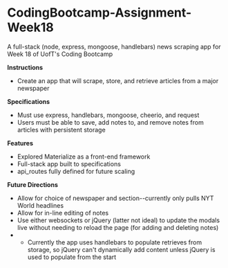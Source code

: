 # CodingBootcamp-Assignment-Week18
A full-stack (node, express, mongoose, handlebars) news scraping app for Week 18 of UofT's Coding Bootcamp

**Instructions**
* Create an app that will scrape, store, and retrieve articles from a major newspaper

**Specifications**
* Must use express, handlebars, mongoose, cheerio, and request
* Users must be able to save, add notes to, and remove notes from articles with persistent storage

**Features**
* Explored Materialize as a front-end framework
* Full-stack app built to specifications
* api_routes fully defined for future scaling

**Future Directions**
* Allow for choice of newspaper and section--currently only pulls NYT World headlines
* Allow for in-line editing of notes
* Use either websockets or jQuery (latter not ideal) to update the modals live without needing to reload the page (for adding and deleting notes)
* * Currently the app uses handlebars to populate retrieves from storage, so jQuery can't dynamically add content unless jQuery is used to populate from the start
